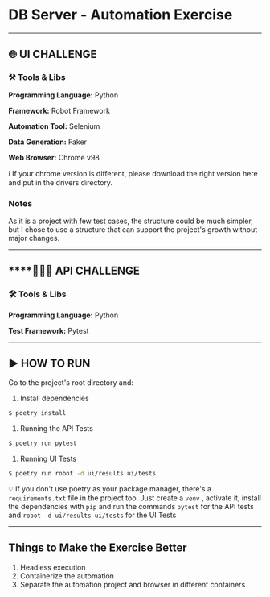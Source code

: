 # DB Server - Automation Exercise

---

## 🌐 **UI CHALLENGE**

### ⚒️ Tools & Libs

**Programming Language:** Python

**Framework:** Robot Framework

**Automation Tool:** Selenium

**Data Generation:** Faker

**Web Browser:** Chrome v98

<aside>
ℹ️ If your chrome version is different, please download the right version here and put in the drivers directory.

</aside>

### Notes

As it is a project with few test cases, the structure could be much simpler, but I chose to use a structure that can support the project's growth without major changes.

---

## ****👨🏻‍💻 **API CHALLENGE**

### 🛠️ Tools & Libs

**Programming Language:** Python

**Test Framework:** Pytest

---

## ▶️ HOW TO RUN

Go to the project's root directory and:

1. Install dependencies

```bash
$ poetry install
```

1. Running the API Tests

```bash
$ poetry run pytest
```

1. Running UI Tests

```bash
$ poetry run robot -d ui/results ui/tests
```

💡 If you don't use poetry as your package manager, there's a `requirements.txt` file in the project too. Just create a `venv` , activate it, install the dependencies with `pip` and run the commands `pytest` for the API tests and `robot -d ui/results ui/tests` for the UI Tests

---

## Things to Make the Exercise Better

1. Headless execution
2. Containerize the automation
3. Separate the automation project and browser in different containers